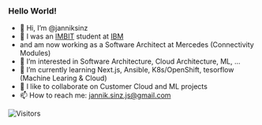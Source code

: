 ### Hello World!


- 👋 Hi, I’m @janniksinz
- 🔭 I was an [IMBIT](https://www.dhbw-stuttgart.de/studium/bachelor-studienangebot/wirtschaft/wirtschaftsinformatik-imbit/) student at [IBM](https://www.ibm.com/de-de/employment/schueler/)
- and am now working as a Software Architect at Mercedes (Connectivity Modules)
- 👀 I’m interested in Software Architecture, Cloud Architecture, ML, ...
- 🌱 I’m currently learning Next.js, Ansible, K8s/OpenShift, tesorflow (Machine Learing & Cloud)
- 💞️ I like to collaborate on Customer Cloud and ML projects
- 📫 How to reach me: jannik.sinz.js@gmail.com


![Visitors](https://api.visitorbadge.io/api/visitors?path=https%3A%2F%2Fgithub.com%2Fjanniksinz%2Fjanniksinz&countColor=%23263759)
<!---
janniksinz/janniksinz is a ✨ special ✨ repository because its `README.md` (this file) appears on your GitHub profile.
You can click the Preview link to take a look at your changes.
--->
